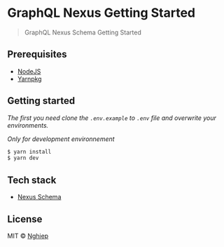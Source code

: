 # GraphQL Nexus Getting Started

> GraphQL Nexus Schema Getting Started

## Prerequisites

- [NodeJS](https://nodejs.org)
- [Yarnpkg](https://yarnpkg.com)

## Getting started

_The first you need clone the `.env.example` to `.env` file and overwrite your environments._

_Only for development environnement_

```bash
$ yarn install
$ yarn dev
```

## Tech stack

- [Nexus Schema](https://github.com/graphql-nexus/schema)

## License

MIT © [Nghiep](https://nghiepit.dev)
